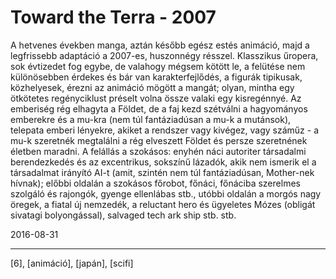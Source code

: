 # Toward the Terra - 2007

A hetvenes években manga, aztán később egész estés animáció, majd a legfrissebb adaptáció a 2007-es, huszonnégy résszel. Klasszikus űropera, sok évtizedet fog egybe, de valahogy mégsem kötött le, a felütése nem különösebben érdekes és bár van karakterfejlődés, a figurák tipikusak, közhelyesek, érezni az animáció mögött a mangát; olyan, mintha egy ötkötetes regényciklust préselt volna össze valaki egy kisregénnyé. Az emberiség rég elhagyta a Földet, de a faj kezd szétválni a hagyományos emberekre és a mu-kra (nem túl fantáziadúsan a mu-k a mutánsok), telepata emberi lényekre, akiket a rendszer vagy kivégez, vagy száműz - a mu-k szeretnék megtalálni a rég elveszett Földet és persze szeretnének életben maradni. A felállás a szokásos: enyhén náci autoriter társadalmi berendezkedés és az excentrikus, sokszínű lázadók, akik nem ismerik el a társadalmat irányító AI-t (amit, szintén nem túl fantáziadúsan, Mother-nek hívnak); előbbi oldalán a szokásos főrobot, főnáci, főnáciba szerelmes szolgáló és rajongók, gyenge ellenlábas stb., utóbbi oldalán a morgós nagy öregek, a fiatal új nemzedék, a reluctant hero és ügyeletes Mózes (obligát sivatagi bolyongással), salvaged tech ark ship stb. stb.

2016-08-31 

----

[6], [animáció], [japán], [scifi]